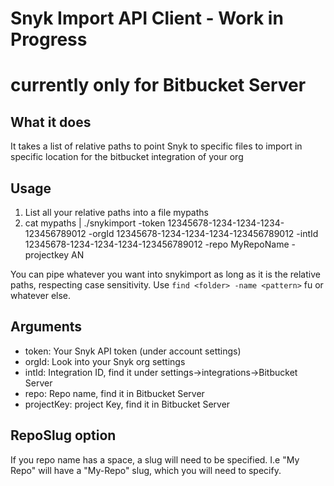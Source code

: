 # Snyk Import API Client - Work in Progress

# currently only for Bitbucket Server

## What it does
It takes a list of relative paths to point Snyk to specific files to import in specific location for the bitbucket integration of your org

## Usage
1. List all your relative paths into a file mypaths
2. cat mypaths | ./snykimport  -token 12345678-1234-1234-1234-123456789012 -orgId 12345678-1234-1234-1234-123456789012 -intId 12345678-1234-1234-1234-123456789012 -repo MyRepoName -projectkey AN

You can pipe whatever you want into snykimport as long as it is the relative paths, respecting case sensitivity. Use `find <folder> -name <pattern>` fu or whatever else.

## Arguments
- token: Your Snyk API token (under account settings)
- orgId: Look into your Snyk org settings
- intId: Integration ID, find it under settings->integrations->Bitbucket Server
- repo: Repo name, find it in Bitbucket Server
- projectKey: project Key, find it in Bitbucket Server

## RepoSlug option
If you repo name has a space, a slug will need to be specified. I.e "My Repo" will have a "My-Repo" slug, which you will need to specify.
